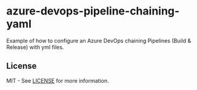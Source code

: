# azure-devops-pipeline-chaining-yaml

 Example of how to configure an Azure DevOps chaining Pipelines (Build & Release) with yml files.

## License

MIT - See [LICENSE](LICENSE) for more information.
